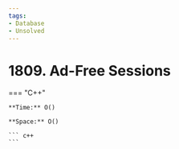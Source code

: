 ```yaml
---
tags:
- Database
- Unsolved
---
```



# 1809. Ad-Free Sessions

=== "C++"

    **Time:** O()

    **Space:** O()

    ``` c++
    ```